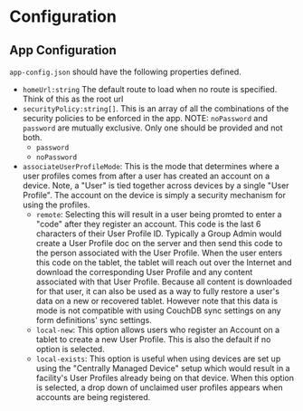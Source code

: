 # Configuration

## App Configuration

`app-config.json` should have the following properties defined.

- `homeUrl:string`  The default route to load when no route is specified. Think of this as the root url
- `securityPolicy:string[]`. This is an array of all the combinations of the security policies to be enforced in the app. NOTE: `noPassword` and `password` are mutually exclusive. Only one should be provided and not both.
    - `password`
    - `noPassword`
- `associateUserProfileMode`: This is the mode that determines where a user profiles comes from after a user has created an account on a device. Note, a "User" is tied together across devices by a single "User Profile". The account on the device is simply a security mechanism for using the profiles.
  - `remote`: Selecting this will result in a user being promted to enter a "code" after they register an account. This code is the last 6 characters of their User Profile ID. Typically a Group Admin would create a User Profile doc on the server and then send this code to the person associated with the User Profile. When the user enters this code on the tablet, the tablet will reach out over the Internet and download the corresponding User Profile and any content associated with that User Profile. Because all content is downloaded for that user, it can also be used as a way to fully restore a user's data on a new or recovered tablet. However note that this data is mode is not compatible with using CouchDB sync settings on any form definitions' sync settings.
  - `local-new`: This option allows users who register an Account on a tablet to create a new User Profile. This is also the default if no option is selected.
  - `local-exists`: This option is useful when using devices are set up using the "Centrally Managed Device" setup which would result in a facility's User Profiles already being on that device. When this option is selected, a drop down of unclaimed user profiles appears when accounts are being registered.

